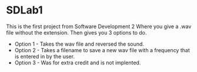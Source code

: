 # SDLab1
This is the first project from Software Development 2
Where you give a .wav file without the extension.
Then gives you 3 options to do.
- Option 1 - Takes the wav file and reversed the sound.
- Option 2 - Takes a filename to save a new wav file with a frequency that is entered in by the user. 
- Option 3 - Was for extra credit and is not implented.
